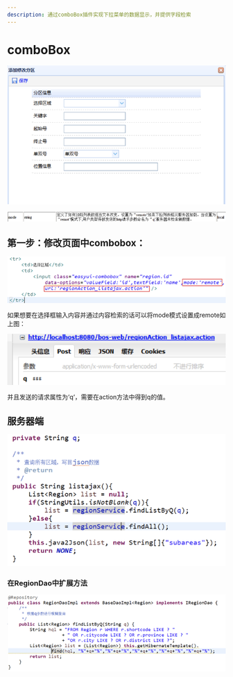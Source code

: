 ```yaml
---
description: 通过comboBox插件实现下拉菜单的数据显示，并提供字段检索
---
```


# comboBox

![](../../../../../.gitbook/assets/image%20%28290%29.png)

![](../../../../../.gitbook/assets/image%20%28105%29.png)

## 第一步：修改页面中combobox：

![](../../../../../.gitbook/assets/image%20%28165%29.png)

如果想要在选择框输入内容并通过内容检索的话可以将mode模式设置成remote如上图：

![](../../../../../.gitbook/assets/image%20%2835%29.png)

并且发送的请求属性为‘q‘，需要在action方法中得到q的值。



## 服务器端

![](../../../../../.gitbook/assets/image%20%28208%29.png)

### 在RegionDao中扩展方法

![](../../../../../.gitbook/assets/image%20%28207%29.png)

